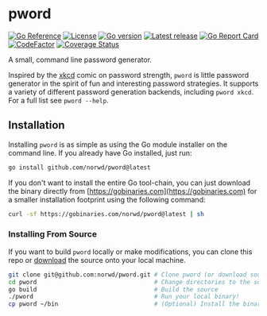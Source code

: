 # pword

[![Go Reference](https://pkg.go.dev/badge/github.com/norwd/pword.svg)](https://pkg.go.dev/github.com/norwd/pword)
[![License](https://img.shields.io/github/license/norwd/pword)](https://github.com/norwd/pword/blob/main/LICENSE)
[![Go version](https://img.shields.io/github/go-mod/go-version/norwd/pword)](https://github.com/norwd/pword/blob/main/go.mod)
[![Latest release](https://img.shields.io/github/v/release/norwd/pword?include_prereleases)](https://github.com/norwd/pword/releases/latest)
[![Go Report Card](https://goreportcard.com/badge/github.com/norwd/pword)](https://goreportcard.com/report/github.com/norwd/pword)
[![CodeFactor](https://www.codefactor.io/repository/github/norwd/pword/badge)](https://www.codefactor.io/repository/github/norwd/pword)
[![Coverage Status](https://coveralls.io/repos/github/norwd/pword/badge.svg?branch=main)](https://coveralls.io/github/norwd/pword?branch=main)

A small, command line password generator.

Inspired by the [xkcd](https://xkcd.com/936) comic on password strength, `pword`
is little password generator in the spirit of fun and interesting password
strategies. It supports a variety of different password generation backends,
including `pword xkcd`. For a full list see `pword --help`.

## Installation

Installing `pword` is as simple as using the Go module installer on the command
line. If you already have Go installed, just run:

```sh
go install github.com/norwd/pword@latest
```

If you don't want to install the entire Go tool-chain, you can just download the
binary directly from [https://gobinaries.com](https://gobinaries.com) for a
smaller installation footprint using the following command:

```sh
curl -sf https://gobinaries.com/norwd/pword@latest | sh
```

### Installing From Source

If you want to build `pword` locally or make modifications, you can clone this
repo or [download](https://github.com/norwd/pword/archive/refs/heads/main.zip)
the source onto your local machine.

```sh
git clone git@github.com:norwd/pword.git # Clone pword (or download source zip)
cd pword                                 # Change directories to the source root
go build                                 # Build the source
./pword                                  # Run your local binary!
cp pword ~/bin                           # (Optional) Install the binary
```
